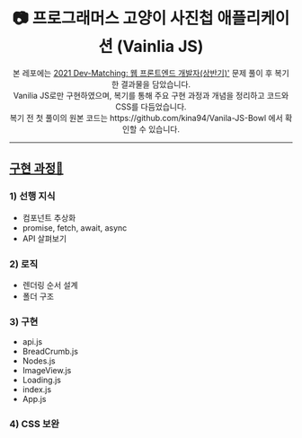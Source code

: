 <div align="center">
  <h1> 📷 프로그래머스 고양이 사진첩 애플리케이션 (Vainlia JS) </h1>
본 레포에는 <a href='https://programmers.co.kr/skill_check_assignments/100'>2021 Dev-Matching: 웹 프론트엔드 개발자(상반기)'</a> 문제 풀이 후 복기한 결과물을 담았습니다.</br>Vanilia JS로만 구현하였으며, 복기를 통해 주요 구현 과정과 개념을 정리하고 코드와 CSS를 다듬었습니다. </br>
복기 전 첫 풀이의 원본 코드는 https://github.com/kina94/Vanila-JS-Bowl 에서 확인할 수 있습니다.

</div>


<hr/>

## <a href='https://velog.io/@kina/%ED%94%84%EB%A1%9C%EA%B7%B8%EB%9E%98%EB%A8%B8%EC%8A%A4-%EA%B3%BC%EC%A0%9C%ED%85%8C%EC%8A%A4%ED%8A%B8-%EA%B3%A0%EC%96%91%EC%9D%B4-%EC%82%AC%EC%A7%84%EC%B2%A9-%EC%95%A0%ED%94%8C%EB%A6%AC%EC%BC%80%EC%9D%B4%EC%85%98'>구현 과정🍰</a>
### 1) 선행 지식</br>
* 컴포넌트 추상화</br>
* promise, fetch, await, async</br>
* API 살펴보기</br>
### 2) 로직</br>
* 렌더링 순서 설계</br>
* 폴더 구조 </br>
### 3) 구현</br>
* api.js</br>
* BreadCrumb.js</br>
* Nodes.js</br>
* ImageView.js</br>
* Loading.js</br>
* index.js</br>
* App.js</br>
### 4) CSS 보완</br>
